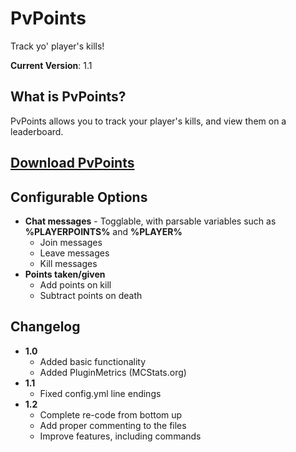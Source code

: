 PvPoints
========
Track yo' player's kills!

**Current Version**: 1.1

What is PvPoints?
-----------------
PvPoints allows you to track your player's kills, and view them on a leaderboard.

[Download PvPoints](https://github.com/jackwilsdon/PvPoints/blob/master/jars/PvPoints.jar?raw=true "Latest Release")
-----------------

Configurable Options
--------------------
 - **Chat messages** - Togglable, with parsable variables such as **%PLAYERPOINTS%** and **%PLAYER%**
   - Join messages
   - Leave messages
   - Kill messages
 - **Points taken/given**
   - Add points on kill
   - Subtract points on death

Changelog
---------
 - **1.0**
   - Added basic functionality
   - Added PluginMetrics (MCStats.org)
 - **1.1**
   - Fixed config.yml line endings
 - **1.2**
   - Complete re-code from bottom up
   - Add proper commenting to the files
   - Improve features, including commands